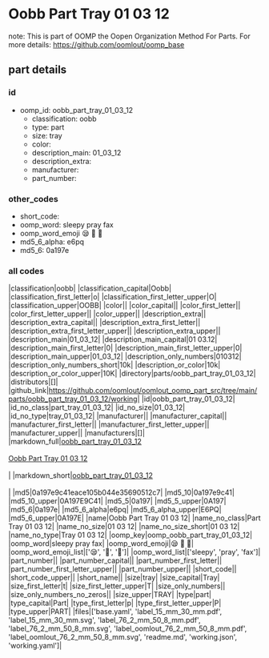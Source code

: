 # Oobb Part Tray 01 03 12  

note: This is part of OOMP the Oopen Organization Method For Parts. For more details: https://github.com/oomlout/oomp_base

##  part details





### id
* oomp_id: oobb_part_tray_01_03_12
  * classification: oobb
  * type: part
  * size: tray
  * color: 
  * description_main: 01_03_12
  * description_extra: 
  * manufacturer: 
  * part_number: 

### other_codes
* short_code: 
* oomp_word: sleepy pray fax
* oomp_word_emoji :sleepy: :pray: :fax:
* md5_6_alpha: e6pq
* md5_6: 0a197e

### all codes 
|classification|oobb|
|classification_capital|Oobb|
|classification_first_letter|o|
|classification_first_letter_upper|O|
|classification_upper|OOBB|
|color||
|color_capital||
|color_first_letter||
|color_first_letter_upper||
|color_upper||
|description_extra||
|description_extra_capital||
|description_extra_first_letter||
|description_extra_first_letter_upper||
|description_extra_upper||
|description_main|01_03_12|
|description_main_capital|01 03.12|
|description_main_first_letter|0|
|description_main_first_letter_upper|0|
|description_main_upper|01_03_12|
|description_only_numbers|010312|
|description_only_numbers_short|10k|
|description_or_color|10k|
|description_or_color_upper|10K|
|directory|parts/oobb_part_tray_01_03_12|
|distributors|[]|
|github_link|https://github.com/oomlout/oomlout_oomp_part_src/tree/main/parts/oobb_part_tray_01_03_12/working|
|id|oobb_part_tray_01_03_12|
|id_no_class|part_tray_01_03_12|
|id_no_size|01_03_12|
|id_no_type|tray_01_03_12|
|manufacturer||
|manufacturer_capital||
|manufacturer_first_letter||
|manufacturer_first_letter_upper||
|manufacturer_upper||
|manufacturers|[]|
|markdown_full|[oobb_part_tray_01_03_12](https://github.com/oomlout/oomlout_oomp_part_src/tree/main/parts/oobb_part_tray_01_03_12/working)<br>[](https://github.com/oomlout/oomlout_oomp_part_src/tree/main/parts/oobb_part_tray_01_03_12/working)<br>[Oobb Part Tray 01 03 12](https://github.com/oomlout/oomlout_oomp_part_src/tree/main/parts/oobb_part_tray_01_03_12/working)<br><br>|
|markdown_short|[oobb_part_tray_01_03_12](https://github.com/oomlout/oomlout_oomp_part_src/tree/main/parts/oobb_part_tray_01_03_12/working)<br><br>|
|md5|0a197e9c41eace105b044e35690512c7|
|md5_10|0a197e9c41|
|md5_10_upper|0A197E9C41|
|md5_5|0a197|
|md5_5_upper|0A197|
|md5_6|0a197e|
|md5_6_alpha|e6pq|
|md5_6_alpha_upper|E6PQ|
|md5_6_upper|0A197E|
|name|Oobb Part Tray 01 03 12|
|name_no_class|Part Tray 01 03 12|
|name_no_size|01 03 12|
|name_no_size_short|01 03 12|
|name_no_type|Tray 01 03 12|
|oomp_key|oomp_oobb_part_tray_01_03_12|
|oomp_word|sleepy pray fax|
|oomp_word_emoji|:sleepy: :pray: :fax:|
|oomp_word_emoji_list|[':sleepy:', ':pray:', ':fax:']|
|oomp_word_list|['sleepy', 'pray', 'fax']|
|part_number||
|part_number_capital||
|part_number_first_letter||
|part_number_first_letter_upper||
|part_number_upper||
|short_code||
|short_code_upper||
|short_name||
|size|tray|
|size_capital|Tray|
|size_first_letter|t|
|size_first_letter_upper|T|
|size_only_numbers||
|size_only_numbers_no_zeros||
|size_upper|TRAY|
|type|part|
|type_capital|Part|
|type_first_letter|p|
|type_first_letter_upper|P|
|type_upper|PART|
|files|['base.yaml', 'label_15_mm_30_mm.pdf', 'label_15_mm_30_mm.svg', 'label_76_2_mm_50_8_mm.pdf', 'label_76_2_mm_50_8_mm.svg', 'label_oomlout_76_2_mm_50_8_mm.pdf', 'label_oomlout_76_2_mm_50_8_mm.svg', 'readme.md', 'working.json', 'working.yaml']|
